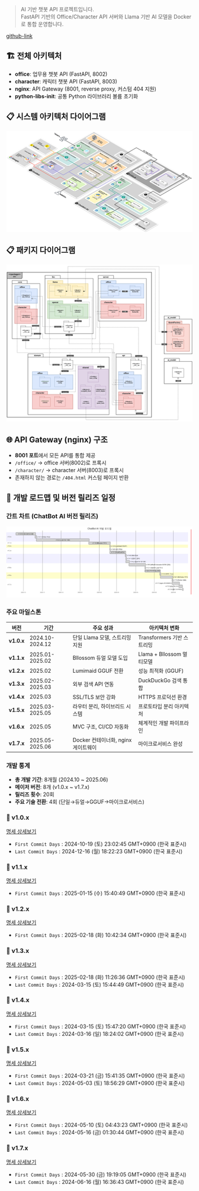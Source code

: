 > AI 기반 챗봇 API 프로젝트입니다.  
> FastAPI 기반의 Office/Character API 서버와 Llama 기반 AI 모델을 Docker로 통합 운영합니다.

[github-link](https://github.com/TreeNut-KR/ChatBot-AI)

## 🏗️ 전체 아키텍처

- **office**: 업무용 챗봇 API (FastAPI, 8002)
- **character**: 캐릭터 챗봇 API (FastAPI, 8003)
- **nginx**: API Gateway (8001, reverse proxy, 커스텀 404 지원)
- **python-libs-init**: 공통 Python 라이브러리 볼륨 초기화

## 📋 시스템 아키텍처 다이어그램
![System-Architecture-Diagram-ChatBot](/images/System-Architecture-Diagram-ChatBot.webp)

## 📋 패키지 다이어그램 
![Package-Diagram-ChatBot(AI)](/images/Package-Diagram-ChatBot(AI).webp)

## 🌐 API Gateway (nginx) 구조

- **8001 포트**에서 모든 API를 통합 제공
- `/office/` → office 서버(8002)로 프록시
- `/character/` → character 서버(8003)로 프록시
- 존재하지 않는 경로는 `/404.html` 커스텀 페이지 반환

## 📅 개발 로드맵 및 버전 릴리즈 일정

### 간트 차트 (ChatBot AI 버전 릴리즈)
![Gantt-Chart-ChatBot(AI)](/images/Gantt-Chart-ChatBot(AI).webp)

### 주요 마일스톤

| 버전 | 기간 | 주요 성과 | 아키텍처 변화 |
|------|------|-----------|---------------|
| **v1.0.x** | 2024.10-2024.12 | 단일 Llama 모델, 스트리밍 지원 | Transformers 기반 스트리밍 |
| **v1.1.x** | 2025.01-2025.02 | Bllossom 듀얼 모델 도입 | Llama + Bllossom 멀티모델 |
| **v1.2.x** | 2025.02 | Lumimaid GGUF 전환 | 성능 최적화 (GGUF) |
| **v1.3.x** | 2025.02-2025.03 | 외부 검색 API 연동 | DuckDuckGo 검색 통합 |
| **v1.4.x** | 2025.03 | SSL/TLS 보안 강화 | HTTPS 프로덕션 환경 |
| **v1.5.x** | 2025.03-2025.05 | 라우터 분리, 하이브리드 시스템 | 프로토타입 분리 아키텍처 |
| **v1.6.x** | 2025.05 | MVC 구조, CI/CD 자동화 | 체계적인 개발 파이프라인 |
| **v1.7.x** | 2025.05-2025.06 | Docker 컨테이너화, nginx 게이트웨이 | 마이크로서비스 완성 |

### 개발 통계

- **총 개발 기간**: 8개월 (2024.10 ~ 2025.06)
- **메이저 버전**: 8개 (v1.0.x ~ v1.7.x)
- **릴리즈 횟수**: 20회
- **주요 기술 전환**: 4회 (단일→듀얼→GGUF→마이크로서비스)

### 📄 v1.0.x
<div class="project-link-content">
    <a href="/portfolio/reference/chatbot-ai/version(1.0.x).md" class="project-link-card dark">
        <i class="fas fa-external-link-alt project-link-icon"></i>
        <span class="project-link-text">명세 상세보기</span>
    </a>
</div>

- `First Commit Days` : 2024-10-19 (토) 23:02:45 GMT+0900 (한국 표준시)
- `Last Commit Days` : 2024-12-16 (월) 18:22:23 GMT+0900 (한국 표준시)

### 📄 v1.1.x
<div class="project-link-content">
    <a href="/portfolio/reference/chatbot-ai/version(1.1.x).md" class="project-link-card dark">
        <i class="fas fa-external-link-alt project-link-icon"></i>
        <span class="project-link-text">명세 상세보기</span>
    </a>
</div>

- `First Commit Days` : 2025-01-15 (수) 15:40:49 GMT+0900 (한국 표준시)

### 📄 v1.2.x
<div class="project-link-content">
    <a href="/portfolio/reference/chatbot-ai/version(1.2.x).md" class="project-link-card dark">
        <i class="fas fa-external-link-alt project-link-icon"></i>
        <span class="project-link-text">명세 상세보기</span>
    </a>
</div>

- `First Commit Days` : 2025-02-18 (화) 10:42:34 GMT+0900 (한국 표준시)

### 📄 v1.3.x
<div class="project-link-content">
    <a href="/portfolio/reference/chatbot-ai/version(1.3.x).md" class="project-link-card dark">
        <i class="fas fa-external-link-alt project-link-icon"></i>
        <span class="project-link-text">명세 상세보기</span>
    </a>
</div>

- `First Commit Days` : 2025-02-18 (화) 11:26:36 GMT+0900 (한국 표준시)
- `Last Commit Days` : 2024-03-15 (토) 15:44:49 GMT+0900 (한국 표준시)

### 📄 v1.4.x
<div class="project-link-content">
    <a href="/portfolio/reference/chatbot-ai/version(1.4.x).md" class="project-link-card dark">
        <i class="fas fa-external-link-alt project-link-icon"></i>
        <span class="project-link-text">명세 상세보기</span>
    </a>
</div>

- `First Commit Days` : 2024-03-15 (토) 15:47:20 GMT+0900 (한국 표준시)
- `Last Commit Days` : 2024-03-16 (일) 18:24:02 GMT+0900 (한국 표준시)

### 📄 v1.5.x
<div class="project-link-content">
    <a href="/portfolio/reference/chatbot-ai/version(1.5.x).md" class="project-link-card dark">
        <i class="fas fa-external-link-alt project-link-icon"></i>
        <span class="project-link-text">명세 상세보기</span>
    </a>
</div>

- `First Commit Days` : 2024-03-21 (금) 15:41:35 GMT+0900 (한국 표준시)
- `Last Commit Days` : 2024-05-03 (토) 18:56:29 GMT+0900 (한국 표준시)

### 📄 v1.6.x
<div class="project-link-content">
    <a href="/portfolio/reference/chatbot-ai/version(1.6.x).md" class="project-link-card dark">
        <i class="fas fa-external-link-alt project-link-icon"></i>
        <span class="project-link-text">명세 상세보기</span>
    </a>
</div>

- `First Commit Days` : 2024-05-10 (토) 04:43:23 GMT+0900 (한국 표준시)
- `Last Commit Days` : 2024-05-16 (금) 01:30:44 GMT+0900 (한국 표준시)

### 📄 v1.7.x
<div class="project-link-content">
    <a href="/portfolio/reference/chatbot-ai/version(1.7.x).md" class="project-link-card dark">
        <i class="fas fa-external-link-alt project-link-icon"></i>
        <span class="project-link-text">명세 상세보기</span>
    </a>
</div>

- `First Commit Days` : 2024-05-30 (금) 19:19:05 GMT+0900 (한국 표준시)
- `Last Commit Days` : 2024-06-16 (월) 16:36:43 GMT+0900 (한국 표준시)
